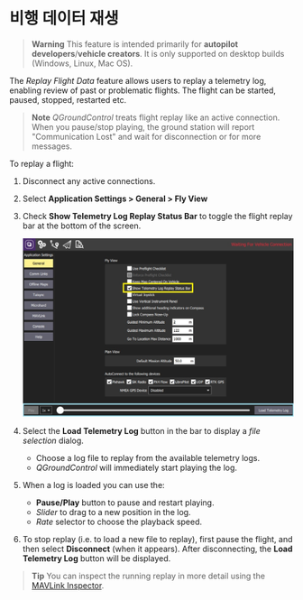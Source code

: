 # 비행 데이터 재생

> **Warning** This feature is intended primarily for **autopilot developers**/**vehicle creators**. It is only supported on desktop builds (Windows, Linux, Mac OS).

The *Replay Flight Data* feature allows users to replay a telemetry log, enabling review of past or problematic flights. The flight can be started, paused, stopped, restarted etc.

> **Note** *QGroundControl* treats flight replay like an active connection. When you pause/stop playing, the ground station will report "Communication Lost" and wait for disconnection or for more messages.

To replay a flight:
1. Disconnect any active connections.
1. Select **Application Settings > General > Fly View**
1. Check **Show Telemetry Log Replay Status Bar** to toggle the flight replay bar at the bottom of the screen.

   ![Toggle Flight Replay](../../assets/fly/flight_replay/flight_replay_toggle.jpg)
1. Select the **Load Telemetry Log** button in the bar to display a *file selection* dialog.
   - Choose a log file to replay from the available telemetry logs.
   - *QGroundControl* will immediately start playing the log.
1. When a log is loaded you can use the:
   - **Pause/Play** button to pause and restart playing.
   - *Slider* to drag to a new position in the log.
   - *Rate* selector to choose the playback speed.
1. To stop replay (i.e. to load a new file to replay), first pause the flight, and then select **Disconnect** (when it appears). After disconnecting, the **Load Telemetry Log** button will be displayed.

> **Tip** You can inspect the running replay in more detail using the [MAVLink Inspector](../analyze_view/mavlink_inspector.md).
